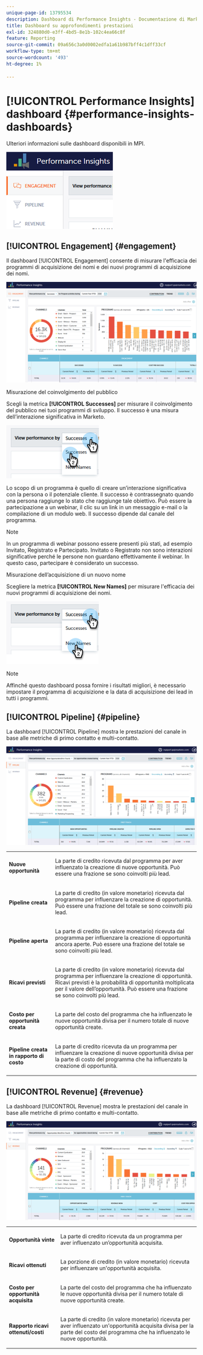 ```yaml
---
unique-page-id: 13795534
description: Dashboard di Performance Insights - Documentazione di Marketo - Documentazione del prodotto
title: Dashboard su approfondimenti prestazioni
exl-id: 324880d0-e3ff-4bd5-8e1b-102c4ea66c8f
feature: Reporting
source-git-commit: 09a656c3a0d0002edfa1a61b987bff4c1dff33cf
workflow-type: tm+mt
source-wordcount: '493'
ht-degree: 1%

---
```


# [!UICONTROL Performance Insights] dashboard {#performance-insights-dashboards}

Ulteriori informazioni sulle dashboard disponibili in MPI.

![](assets/1-4.png)

## [!UICONTROL Engagement] {#engagement}

Il dashboard [!UICONTROL Engagement] consente di misurare l&#39;efficacia dei programmi di acquisizione dei nomi e dei nuovi programmi di acquisizione dei nomi.

![](assets/two-3.png)

Misurazione del coinvolgimento del pubblico

Scegli la metrica **[!UICONTROL Successes]** per misurare il coinvolgimento del pubblico nei tuoi programmi di sviluppo. Il successo è una misura dell’interazione significativa in Marketo.

![](assets/3-4.png)

Lo scopo di un programma è quello di creare un’interazione significativa con la persona o il potenziale cliente. Il successo è contrassegnato quando una persona raggiunge lo stato che raggiunge tale obiettivo. Può essere la partecipazione a un webinar, il clic su un link in un messaggio e-mail o la compilazione di un modulo web. Il successo dipende dal canale del programma.

>[!NOTE]
>
>In un programma di webinar possono essere presenti più stati, ad esempio Invitato, Registrato e Partecipato. Invitato o Registrato non sono interazioni significative perché le persone non guardano effettivamente il webinar. In questo caso, partecipare è considerato un successo.

Misurazione dell’acquisizione di un nuovo nome

Scegliere la metrica **[!UICONTROL New Names]** per misurare l&#39;efficacia dei nuovi programmi di acquisizione dei nomi.

![](assets/4-3.png)

>[!NOTE]
>
>Affinché questo dashboard possa fornire i risultati migliori, è necessario impostare il programma di acquisizione e la data di acquisizione dei lead in tutti i programmi.

## [!UICONTROL Pipeline] {#pipeline}

La dashboard [!UICONTROL Pipeline] mostra le prestazioni del canale in base alle metriche di primo contatto e multi-contatto.

![](assets/five-1.png)

<table>
 <tbody>
  <tr>
   <td><p><strong><span class="uicontrol">Nuove opportunità</span></strong></p></td>
   <td><p>La parte di credito ricevuta dal programma per aver influenzato la creazione di nuove opportunità. Può essere una frazione se sono coinvolti più lead.</p></td>
  </tr>
  <tr>
   <td><p><strong><span class="uicontrol">Pipeline creata</span></strong></p></td>
   <td><p>La parte di credito (in valore monetario) ricevuta dal programma per influenzare la creazione di opportunità. Può essere una frazione del totale se sono coinvolti più lead.</p></td>
  </tr>
  <tr>
   <td><p><strong><span class="uicontrol">Pipeline aperta</span></strong></p></td>
   <td><p>La parte di credito (in valore monetario) ricevuta dal programma per influenzare la creazione di opportunità ancora aperte. Può essere una frazione del totale se sono coinvolti più lead.</p></td>
  </tr>
  <tr>
   <td><p><strong><span class="uicontrol">Ricavi previsti</span></strong></p></td>
   <td><p>La parte di credito (in valore monetario) ricevuta dal programma per influenzare la creazione di opportunità. Ricavi previsti è la probabilità di opportunità moltiplicata per il valore dell’opportunità. Può essere una frazione se sono coinvolti più lead.</p></td>
  </tr>
  <tr>
   <td><p><strong><span class="uicontrol">Costo per opportunità creata</span></strong></p></td>
   <td><p>La parte del costo del programma che ha influenzato le nuove opportunità divisa per il numero totale di nuove opportunità create.</p></td>
  </tr>
  <tr>
   <td><p><strong><span class="uicontrol">Pipeline creata in rapporto di costo</span></strong></p></td>
   <td><p>La parte di credito ricevuta da un programma per influenzare la creazione di nuove opportunità divisa per la parte di costo del programma che ha influenzato la creazione di opportunità.</p></td>
  </tr>
 </tbody>
</table>

## [!UICONTROL Revenue] {#revenue}

La dashboard [!UICONTROL Revenue] mostra le prestazioni del canale in base alle metriche di primo contatto e multi-contatto.

![](assets/six-1.png)

<table>
 <tbody>
  <tr>
   <td><p><strong><span class="uicontrol">Opportunità vinte</span></strong></p></td>
   <td><p>La parte di credito ricevuta da un programma per aver influenzato un’opportunità acquisita.</p></td>
  </tr>
  <tr>
   <td><p><strong><span class="uicontrol">Ricavi ottenuti</span></strong></p></td>
   <td><p>La porzione di credito (in valore monetario) ricevuta per influenzare un'opportunità acquisita.</p></td>
  </tr>
  <tr>
   <td><p><strong><span class="uicontrol">Costo per opportunità acquisita</span></strong></p></td>
   <td><p>La parte del costo del programma che ha influenzato le nuove opportunità divisa per il numero totale di nuove opportunità create.</p></td>
  </tr>
  <tr>
   <td><p><strong><span class="uicontrol">Rapporto ricavi ottenuti/costi</span></strong></p></td>
   <td><p>La parte di credito (in valore monetario) ricevuta per aver influenzato un'opportunità acquisita divisa per la parte del costo del programma che ha influenzato le nuove opportunità.</p></td>
  </tr>
 </tbody>
</table>
